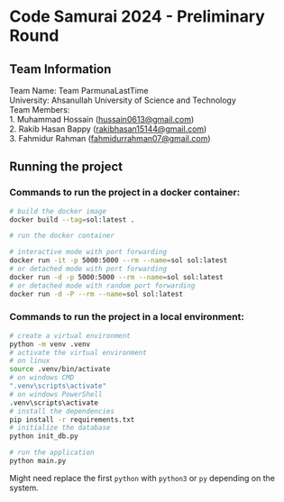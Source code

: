 # Code Samurai 2024 - Preliminary Round

## Team Information
Team Name: Team ParmunaLastTime \
University: Ahsanullah University of Science and Technology \
Team Members: \
    1. Muhammad Hossain (hussain0613@gmail.com) \
    2. Rakib Hasan Bappy (rakibhasan15144@gmail.com) \
    3. Fahmidur Rahman (fahmidurrahman07@gmail.com)

## Running the project

### Commands to run the project in a docker container:
```bash
# build the docker image
docker build --tag=sol:latest .

# run the docker container

# interactive mode with port forwarding
docker run -it -p 5000:5000 --rm --name=sol sol:latest
# or detached mode with port forwarding
docker run -d -p 5000:5000 --rm --name=sol sol:latest
# or detached mode with random port forwarding
docker run -d -P --rm --name=sol sol:latest
```

### Commands to run the project in a local environment:
```bash
# create a virtual environment
python -m venv .venv
# activate the virtual environment
# on linux
source .venv/bin/activate
# on windows CMD
".venv\scripts\activate"
# on windows PowerShell
.venv\scripts\activate
# install the dependencies
pip install -r requirements.txt
# initialize the database
python init_db.py

# run the application
python main.py
```
Might need replace the first `python` with `python3` or `py` depending on the system.

